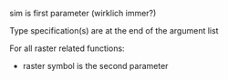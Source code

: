 sim is first parameter (wirklich immer?)

Type specification(s) are at the end of the argument list

For all raster related functions:
- raster symbol is the second parameter
